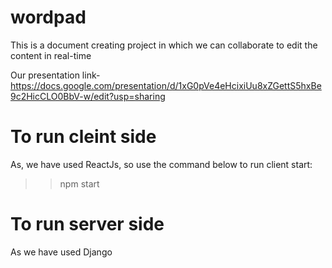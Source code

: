 # wordpad
This is a document creating project in which we can collaborate to edit the content in real-time

Our presentation link- https://docs.google.com/presentation/d/1xG0pVe4eHcixiUu8xZGettS5hxBe9c2HicCLO0BbV-w/edit?usp=sharing


# To run cleint side
As, we have used ReactJs, so use the command below to run client start:
>>npm start

# To run server side
As we have used Django